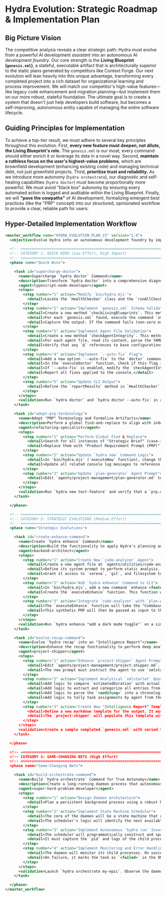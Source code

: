 # Hydra Evolution: Strategic Roadmap & Implementation Plan

## Big Picture Vision

The competitive analysis reveals a clear strategic path: Hydra must evolve from a powerful AI development *assistant* into an autonomous AI development *foundry*. Our core strength is the **Living Blueprint (`genesis.xml`)**, a stateful, executable artifact that is architecturally superior to the static plans generated by competitors like Context Forge. Our next evolution will lean heavily into this unique advantage, transforming every completed project into a rich dataset for organizational learning and process improvement. We will match our competitor's high-value features—like legacy code enhancement and migration planning—but implement them on our more robust, stateful foundation. The ultimate goal is to create a system that doesn't just help developers build software, but becomes a self-improving, autonomous entity capable of managing the entire software lifecycle.

## Guiding Principles for Implementation

To achieve a top-tier result, we must adhere to several key principles throughout this evolution. First, **every new feature must deepen, not dilute, the Living Blueprint's role.** The `genesis.xml` is our moat; every command should either enrich it or leverage its data in a novel way. Second, **maintain a ruthless focus on the user's highest-value problems**, which are brownfield development (enhancing existing code) and managing technical debt, not just greenfield projects. Third, **prioritize trust and reliability.** As we introduce more autonomy (`hydra orchestrate`), our diagnostic and self-healing capabilities (`hydra doctor`) must become proportionally more powerful. We must avoid "black box" autonomy by ensuring every automated action is logged and auditable within the Living Blueprint. Finally, we will **"pave the cowpaths"** of AI development, formalizing emergent best practices (like the "PRP" concept) into our structured, opinionated workflow to provide a clear, reliable path for users.

## Hyper-Detailed Implementation Workflow

```xml
<master_workflow name="HYDRA_EVOLUTION_PLAN_V2" version="2.0">
  <objective>Evolve Hydra into an autonomous development foundry by implementing strategic enhancements based on competitive analysis.</objective>

  <!-- ====================================================================== -->
  <!-- CATEGORY 1: QUICK WINS (Low Effort, High Impact)                      -->
  <!-- ====================================================================== -->
  <phase name="Quick Wins">

    <task id="supercharge-doctor">
      <name>Supercharge `hydra doctor` Command</name>
      <description>Transform `hydra doctor` into a comprehensive diagnostic and self-healing tool.</description>
      <agent>typescript-node-developer</agent>
      <steps>
        <step number="1" action="Modify `bin/hydra.mjs`">
          <detail>Locate the `HealthChecker` class and the `runAllChecks` method. Prepare to add new check functions.</detail>
        </step>
        <step number="2" action="Implement `genesis.xml` Schema Validation">
          <detail>Create a new method `checkLivingBlueprints`. This method will use `glob` or `fs.readdir` to find all `genesis.xml` files within the `.claude/epics/` directory.</detail>
          <detail>For each `genesis.xml` found, execute the command `xmlstarlet val -s rules/genesis.xsd path/to/genesis.xml` using `child_process.execSync`.</detail>
          <detail>Capture the output. If the command fails (non-zero exit code), report the file path and the stderr from `xmlstarlet` as a validation failure.</detail>
        </step>
        <step number="3" action="Implement Agent File Validation">
          <detail>Create a new method `checkAgentIntegrity`. This method will scan all `.md` files in the `agents/` subdirectories.</detail>
          <detail>For each agent file, read its content, parse the YAML frontmatter, and validate that the required fields (`name`, `description`) exist.</detail>
          <detail>Verify that any `@` references to base configurations (e.g., `@engineering-base-config.yml`) point to an existing file.</detail>
        </step>
        <step number="4" action="Implement `--auto-fix` Flag">
          <detail>Add a new option `--auto-fix` to the `doctor` command definition in `bin/hydra.mjs`.</detail>
          <detail>In the `executeDoctor` function, check if this flag is present.</detail>
          <detail>If `--auto-fix` is enabled, modify the `checkAgentIntegrity` function to write back fixes to the agent files (e.g., adding a placeholder `description: 'TODO'` if missing).</detail>
          <detail>Report all fixes applied to the console.</detail>
        </step>
        <step number="5" action="Update CLI Output">
          <detail>Refine the `reportResults` method in `HealthChecker` to clearly display the results from the new checks, including any auto-fixes performed.</detail>
        </step>
      </steps>
      <validation>Run `hydra doctor` and `hydra doctor --auto-fix` in a test project with deliberately corrupted agent files and `genesis.xml` files to ensure proper detection and correction.</validation>
    </task>

    <task id="adopt-prp-terminology">
      <name>Adopt "PRP" Terminology and Formalize Artifacts</name>
      <description>Perform a global find-and-replace to align with industry terminology and formalize the planning artifact.</description>
      <agent>refactoring-specialist</agent>
      <steps>
        <step number="1" action="Perform Global Find & Replace">
          <detail>Search for all instances of "Strategic Brief" (case-insensitive) across all project files (`.md`, `.mjs`).</detail>
          <detail>Replace them with "Product Requirement Prompt (PRP)".</detail>
        </step>
        <step number="2" action="Update `hydra new` Command Logic">
          <detail>In `bin/hydra.mjs` (`executeNew` function), change the output filename from `strategic-brief.md` to `prp.md`.</detail>
          <detail>Update all related console log messages to reference "PRP".</detail>
        </step>
        <step number="3" action="Update `plan-generator` Agent Prompt">
          <detail>Edit `agents/project-management/plan-generator.md` to state that its primary input is the `prp.md` file.</detail>
        </step>
      </steps>
      <validation>Run `hydra new test-feature` and verify that a `prp.md` file is created and the CLI output uses the new terminology.</validation>
    </task>

  </phase>

  <!-- ====================================================================== -->
  <!-- CATEGORY 2: STRATEGIC EVOLUTIONS (Medium Effort)                      -->
  <!-- ====================================================================== -->
  <phase name="Strategic Evolutions">

    <task id="create-enhance-command">
      <name>Create `hydra enhance` Command</name>
      <description>Build the functionality to apply Hydra's planning and execution to existing codebases.</description>
      <agent>backend-architect</agent>
      <steps>
        <step number="1" action="Create New `code-analyzer` Agent">
          <detail>Create a new agent file at `agents/utilities/code-analyzer.md`.</detail>
          <detail>Define its system prompt to perform static analysis. It should identify language, framework, dependencies (`package.json`, etc.), and architectural patterns. It must output a structured "Codebase Analysis Report" in markdown format.</detail>
          <detail>Grant it access to `serena`, `git`, and filesystem tools in its YAML frontmatter.</detail>
        </step>
        <step number="2" action="Add `hydra enhance` Command to CLI">
          <detail>In `bin/hydra.mjs`, add a new command `enhance <feature-description>`.</detail>
          <detail>Create the `executeEnhance` function. This function will first invoke the new `code-analyzer` agent on the current directory.</detail>
        </step>
        <step number="3" action="Integrate `code-analyzer` with `plan-generator`">
          <detail>The `executeEnhance` function will take the "Codebase Analysis Report" from `code-analyzer`, combine it with the user's `<feature-description>`, and format it into a *synthetic PRP*.</detail>
          <detail>This synthetic PRP will then be passed as input to the `plan-generator` agent, which will proceed to create the `genesis.xml` for the enhancement task.</detail>
        </step>
      </steps>
      <validation>Run `hydra enhance "add a dark mode toggle"` on a simple test project and verify that the resulting `genesis.xml` contains tasks related to modifying existing CSS and JS files.</validation>
    </task>

    <task id="evolve-recap-command">
      <name>Evolve `hydra recap` into an "Intelligence Report"</name>
      <description>Enhance the recap functionality to perform deep analysis of the completed `genesis.xml` for process improvement insights.</description>
      <agent>project-shipper</agent>
      <steps>
        <step number="1" action="Enhance `project-shipper` Agent Prompt">
          <detail>Edit `agents/project-management/project-shipper.md`. Update its prompt to perform a detailed analysis of the provided `genesis.xml`.</detail>
          <detail>The new prompt must instruct the agent to use `xmlstarlet` to perform specific analytical queries.</detail>
        </step>
        <step number="2" action="Implement Analytical `xmlstarlet` Queries">
          <detail>Add logic to compare `estimatedDuration` with actual duration calculated from `<statusHistory>` timestamps for each task.</detail>
          <detail>Add logic to extract and categorize all entries from `<knowledgeBase>`.</detail>
          <detail>Add logic to parse the `<auditLog>` into a chronological event timeline.</detail>
          <detail>Add logic to tally task assignments by agent from the `<assignedAgent>` field.</detail>
        </step>
        <step number="3" action="Create New "Intelligence Report" Template">
          <detail>Define a new markdown template for the output. It must include sections for "Performance Metrics (Estimation vs. Actual)", "Key Architectural Decisions", "Unexpected Learnings", and "Agent Effectiveness Report".</detail>
          <detail>The `project-shipper` will populate this template with the data analyzed in the previous step.</detail>
        </step>
      </steps>
      <validation>Create a sample completed `genesis.xml` with varied task durations and knowledge entries. Run `hydra recap` and verify the output report contains the correct analysis.</validation>
    </task>

  </phase>

  <!-- ====================================================================== -->
  <!-- CATEGORY 3: GAME-CHANGING BETS (High Effort)                          -->
  <!-- ====================================================================== -->
  <phase name="Game-Changing Bets">

    <task id="build-orchestrate-command">
      <name>Build `hydra orchestrate` Command for True Autonomy</name>
      <description>Create a long-running daemon process that autonomously manages and executes projects based on a Living Blueprint.</description>
      <agent>super-hard-problem-developer</agent>
      <steps>
        <step number="1" action="Design Daemon Architecture">
          <detail>Plan a persistent background process using a robust Node.js library like `pm2` or a simple `nohup` script. The process will be the main scheduler.</detail>
        </step>
        <step number="2" action="Implement State Machine Scheduler">
          <detail>The core of the daemon will be a state machine that reads an epic's `genesis.xml` file on a set interval (e.g., cron-like, every 5 minutes).</detail>
          <detail>The scheduler's logic will identify the next available set of parallel tasks from the `<executionDag>` that are in the `<pending>` state and whose dependencies are met.</detail>
        </step>
        <step number="3" action="Implement Autonomous `hydra run` Invocation">
          <detail>The scheduler will programmatically construct and spawn a `hydra run` command as a child process for the identified tasks.</detail>
          <detail>It must capture the `pid` and logs of the child process for monitoring.</detail>
        </step>
        <step number="4" action="Implement Monitoring and Error Handling">
          <detail>The daemon will monitor its child processes. On successful completion, it logs it to the `genesis.xml` audit trail.</detail>
          <detail>On failure, it marks the task as `<failed>` in the XML, captures the error log, and can be programmed with simple retry logic or to pause and alert a human.</detail>
        </step>
      </steps>
      <validation>Launch `hydra orchestrate my-epic`. Observe the daemon correctly picking up and executing the first level of tasks from `genesis.xml`. Manually update a task to `<completed>` in the XML and observe the daemon picking up the next level of dependent tasks on its next cycle.</validation>
    </task>

  </phase>
</master_workflow>
```